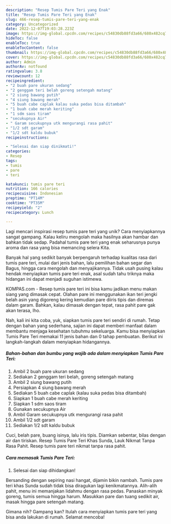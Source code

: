 ```yaml
---
description: "Resep Tumis Pare Teri yang Enak"
title: "Resep Tumis Pare Teri yang Enak"
slug: 466-resep-tumis-pare-teri-yang-enak
category: Uncategorized
date: 2022-12-07T19:03:28.223Z
image: https://img-global.cpcdn.com/recipes/c54830db88fd3a66/680x482cq70/tumis-pare-teri-foto-resep-utama.jpg
hideToc: false
enableToc: true
enableTocContent: false
thumbnail: https://img-global.cpcdn.com/recipes/c54830db88fd3a66/680x482cq70/tumis-pare-teri-foto-resep-utama.jpg
cover: https://img-global.cpcdn.com/recipes/c54830db88fd3a66/680x482cq70/tumis-pare-teri-foto-resep-utama.jpg
author: Admin
authorAv: notfound
ratingvalue: 3.8
reviewcount: 12
recipeingredient:
- "2 buah pare ukuran sedang"
- "2 genggam teri belah goreng setengah matang"
- "2 siung bawang putih"
- "4 siung bawang merah"
- "5 buah cabe caplak kalau suka pedas bisa ditambah"
- "1 buah cabe merah keriting"
- "1 sdm saos tiram"
- "secukupnya Air"
- " Garam secukupnya utk mengurangi rasa pahit"
- "1/2 sdt garam"
- "1/2 sdt kaldu bubuk"
recipeinstructions:

- "Selesai dan siap dinikmati!"
categories:
- Resep
tags:
- tumis
- pare
- teri

katakunci: tumis pare teri 
nutrition: 166 calories
recipecuisine: Indonesian
preptime: "PT14M"
cooktime: "PT35M"
recipeyield: "2"
recipecategory: Lunch

---
```





Lagi mencari inspirasi resep tumis pare teri yang unik? Cara menyiapkannya sangat gampang. Kalau keliru mengolah maka hasilnya akan hambar dan bahkan tidak sedap. Padahal tumis pare teri yang enak seharusnya punya aroma dan rasa yang bisa memancing selera Kita.





Banyak hal yang sedikit banyak berpengaruh terhadap kualitas rasa dari tumis pare teri, mulai dari jenis bahan, lalu pemilihan bahan segar dan Bagus, hingga cara mengolah dan menyajikannya. Tidak usah pusing kalau hendak menyiapkan tumis pare teri enak,      asal sudah tahu triknya maka hidangan ini dapat menjadi suguhan istimewa.














KOMPAS.com - Resep tumis pare teri ini bisa kamu jadikan menu makan siang yang dimasak cepat. Olahan pare ini menggunakan ikan teri jengki belah asin yang digoreng kering kemudian pare diiris tipis dan diremas dalam garam. Bahkan, kalau dimasak dengan tepat, rasa pahit pare gak akan terasa, lho.






Nah, kali ini kita coba, yuk, siapkan tumis pare teri sendiri di rumah. Tetap dengan bahan yang sederhana, sajian ini dapat memberi manfaat dalam membantu menjaga kesehatan tubuhmu sekeluarga. Kamu bisa menyiapkan Tumis Pare Teri memakai 11 jenis bahan dan 0 tahap pembuatan. Berikut ini langkah-langkah dalam menyiapkan hidangannya.

<!--inarticleads1-->

##### Bahan-bahan dan bumbu yang wajib ada dalam menyiapkan Tumis Pare Teri:

1. Ambil 2 buah pare ukuran sedang
1. Sediakan 2 genggam teri belah, goreng setengah matang
1. Ambil 2 siung bawang putih
1. Persiapkan 4 siung bawang merah
1. Sediakan 5 buah cabe caplak (kalau suka pedas bisa ditambah)
1. Siapkan 1 buah cabe merah keriting
1. Siapkan 1 sdm saos tiram
1. Gunakan secukupnya Air
1. Ambil  Garam secukupnya utk mengurangi rasa pahit
1. Ambil 1/2 sdt garam
1. Sediakan 1/2 sdt kaldu bubuk


Cuci, belah pare, buang isinya, lalu iris tipis. Diamkan sebentar, bilas dengan air dan tiriskan. Resep Tumis Pare Teri Khas Sunda, Lauk Nikmat Tanpa Rasa Pahit. Resep tumis pare teri nikmat tanpa rasa pahit. 

<!--inarticleads2-->

##### Cara memasak Tumis Pare Teri:


1. Selesai dan siap dihidangkan!

Bersanding dengan sepiring nasi hangat, dijamin bikin nambah. Tumis pare teri khas Sunda sudah tidak bisa diragukan lagi kenikmatannya. Alih-alih pahit, menu ini memanjakan lidahmu dengan rasa pedas. Panaskan minyak goreng, tumis semua hingga harum. Masukkan pare dan tuang sedikit air, masak hingga pare setengah matang. 

Gimana nih? Gampang kan? Itulah cara menyiapkan tumis pare teri yang bisa anda lakukan di rumah. Selamat mencoba!
